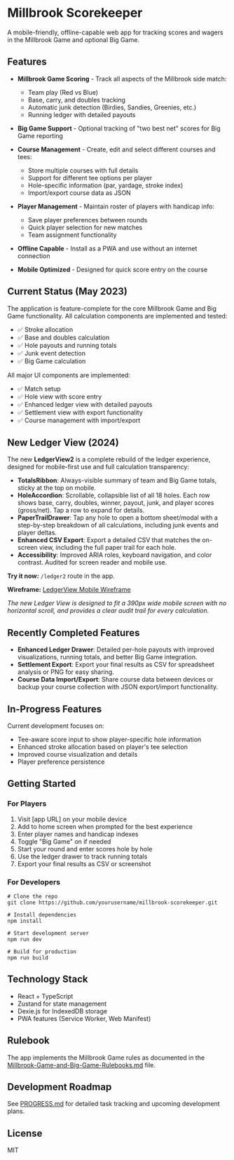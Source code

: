 # Millbrook Scorekeeper

A mobile-friendly, offline-capable web app for tracking scores and wagers in the Millbrook Game and optional Big Game.

## Features

- **Millbrook Game Scoring** - Track all aspects of the Millbrook side match:
  - Team play (Red vs Blue)
  - Base, carry, and doubles tracking
  - Automatic junk detection (Birdies, Sandies, Greenies, etc.)
  - Running ledger with detailed payouts

- **Big Game Support** - Optional tracking of "two best net" scores for Big Game reporting

- **Course Management** - Create, edit and select different courses and tees:
  - Store multiple courses with full details
  - Support for different tee options per player
  - Hole-specific information (par, yardage, stroke index)
  - Import/export course data as JSON

- **Player Management** - Maintain roster of players with handicap info:
  - Save player preferences between rounds
  - Quick player selection for new matches
  - Team assignment functionality

- **Offline Capable** - Install as a PWA and use without an internet connection

- **Mobile Optimized** - Designed for quick score entry on the course

## Current Status (May 2023)

The application is feature-complete for the core Millbrook Game and Big Game functionality. 
All calculation components are implemented and tested:
- ✅ Stroke allocation
- ✅ Base and doubles calculation
- ✅ Hole payouts and running totals
- ✅ Junk event detection
- ✅ Big Game calculation

All major UI components are implemented:
- ✅ Match setup
- ✅ Hole view with score entry
- ✅ Enhanced ledger view with detailed payouts
- ✅ Settlement view with export functionality
- ✅ Course management with import/export

## New Ledger View (2024)

The new **LedgerView2** is a complete rebuild of the ledger experience, designed for mobile-first use and full calculation transparency:

- **TotalsRibbon**: Always-visible summary of team and Big Game totals, sticky at the top on mobile.
- **HoleAccordion**: Scrollable, collapsible list of all 18 holes. Each row shows base, carry, doubles, winner, payout, junk, and player scores (gross/net). Tap a row to expand for details.
- **PaperTrailDrawer**: Tap any hole to open a bottom sheet/modal with a step-by-step breakdown of all calculations, including junk events and player deltas.
- **Enhanced CSV Export**: Export a detailed CSV that matches the on-screen view, including the full paper trail for each hole.
- **Accessibility**: Improved ARIA roles, keyboard navigation, and color contrast. Audited for screen reader and mobile use.

**Try it now:** `/ledger2` route in the app.

**Wireframe:** [LedgerView Mobile Wireframe](docs/wireframes/ledger-view-mobile-wireframe.md)

*The new Ledger View is designed to fit a 390px wide mobile screen with no horizontal scroll, and provides a clear audit trail for every calculation.*

## Recently Completed Features

- **Enhanced Ledger Drawer**: Detailed per-hole payouts with improved visualizations, running totals, and better Big Game integration.
- **Settlement Export**: Export your final results as CSV for spreadsheet analysis or PNG for easy sharing.
- **Course Data Import/Export**: Share course data between devices or backup your course collection with JSON export/import functionality.

## In-Progress Features

Current development focuses on:
- Tee-aware score input to show player-specific hole information
- Enhanced stroke allocation based on player's tee selection
- Improved course visualization and details
- Player preference persistence

## Getting Started

### For Players

1. Visit [app URL] on your mobile device
2. Add to home screen when prompted for the best experience
3. Enter player names and handicap indexes
4. Toggle "Big Game" on if needed
5. Start your round and enter scores hole by hole
6. Use the ledger drawer to track running totals
7. Export your final results as CSV or screenshot

### For Developers

```
# Clone the repo
git clone https://github.com/yourusername/millbrook-scorekeeper.git

# Install dependencies 
npm install

# Start development server
npm run dev

# Build for production
npm run build
```

## Technology Stack

- React + TypeScript
- Zustand for state management
- Dexie.js for IndexedDB storage
- PWA features (Service Worker, Web Manifest)

## Rulebook

The app implements the Millbrook Game rules as documented in the [Millbrook-Game-and-Big-Game-Rulebooks.md](./Millbrook-Game-and-Big-Game-Rulebooks.md) file.

## Development Roadmap

See [PROGRESS.md](./PROGRESS.md) for detailed task tracking and upcoming development plans.

## License

MIT
